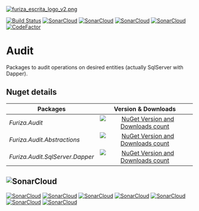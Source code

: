 [![furiza_escrita_logo_v2.png](https://www.imagemhost.com.br/images/2019/03/22/furiza_escrita_logo_v2.png)](https://www.imagemhost.com.br/image/Ybsqy)

[![Build Status](https://dev.azure.com/ivanborges/Furiza/_apis/build/status/furiza-audit?branchName=master)](https://dev.azure.com/ivanborges/Furiza/_build/latest?definitionId=7&branchName=master)
[![SonarCloud](https://sonarcloud.io/api/project_badges/measure?project=ivanborges_furiza-audit&metric=alert_status)](https://sonarcloud.io/dashboard?id=ivanborges_furiza-audit)
[![SonarCloud](https://sonarcloud.io/api/project_badges/measure?project=ivanborges_furiza-audit&metric=sqale_rating)](https://sonarcloud.io/dashboard?id=ivanborges_furiza-audit)
[![SonarCloud](https://sonarcloud.io/api/project_badges/measure?project=ivanborges_furiza-audit&metric=reliability_rating)](https://sonarcloud.io/dashboard?id=ivanborges_furiza-audit)
[![SonarCloud](https://sonarcloud.io/api/project_badges/measure?project=ivanborges_furiza-audit&metric=security_rating)](https://sonarcloud.io/dashboard?id=ivanborges_furiza-audit)
[![CodeFactor](https://www.codefactor.io/repository/github/ivanborges/furiza-audit/badge)](https://www.codefactor.io/repository/github/ivanborges/furiza-audit)

# Audit
Packages to audit operations on desired entities (actually SqlServer with Dapper).

## Nuget details
|Packages|Version & Downloads|
|---------------------------|:---:|
|*Furiza.Audit*|[![NuGet Version and Downloads count](https://buildstats.info/nuget/Furiza.Audit)](https://www.nuget.org/packages/Furiza.Audit)|
|*Furiza.Audit.Abstractions*|[![NuGet Version and Downloads count](https://buildstats.info/nuget/Furiza.Audit.Abstractions)](https://www.nuget.org/packages/Furiza.Audit.Abstractions)|
|*Furiza.Audit.SqlServer.Dapper*|[![NuGet Version and Downloads count](https://buildstats.info/nuget/Furiza.Audit.SqlServer.Dapper)](https://www.nuget.org/packages/Furiza.Audit.SqlServer.Dapper)|

## ![SonarCloud](https://sonarcloud.io/images/project_badges/sonarcloud-white.svg)

[![SonarCloud](https://sonarcloud.io/api/project_badges/measure?project=ivanborges_furiza-audit&metric=ncloc)](https://sonarcloud.io/dashboard?id=ivanborges_furiza-audit)
[![SonarCloud](https://sonarcloud.io/api/project_badges/measure?project=ivanborges_furiza-audit&metric=coverage)](https://sonarcloud.io/dashboard?id=ivanborges_furiza-audit)
[![SonarCloud](https://sonarcloud.io/api/project_badges/measure?project=ivanborges_furiza-audit&metric=duplicated_lines_density)](https://sonarcloud.io/dashboard?id=ivanborges_furiza-audit)
[![SonarCloud](https://sonarcloud.io/api/project_badges/measure?project=ivanborges_furiza-audit&metric=sqale_index)](https://sonarcloud.io/dashboard?id=ivanborges_furiza-audit)
[![SonarCloud](https://sonarcloud.io/api/project_badges/measure?project=ivanborges_furiza-audit&metric=bugs)](https://sonarcloud.io/dashboard?id=ivanborges_furiza-audit)
[![SonarCloud](https://sonarcloud.io/api/project_badges/measure?project=ivanborges_furiza-audit&metric=vulnerabilities)](https://sonarcloud.io/dashboard?id=ivanborges_furiza-audit)
[![SonarCloud](https://sonarcloud.io/api/project_badges/measure?project=ivanborges_furiza-audit&metric=code_smells)](https://sonarcloud.io/dashboard?id=ivanborges_furiza-audit)
